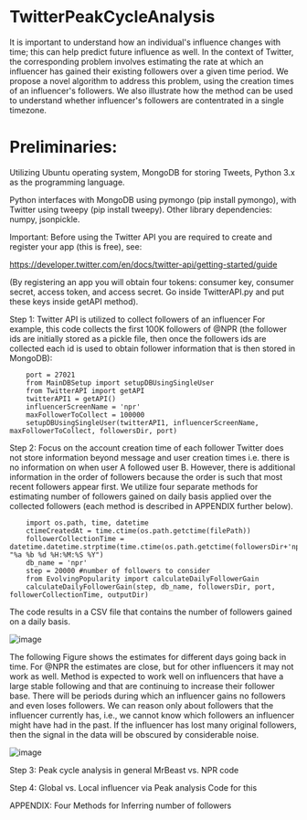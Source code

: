 # TwitterPeakCycleAnalysis

It is important to understand how an individual's influence changes with time; this can help predict future influence as well. In the context of Twitter, the corresponding problem involves estimating the rate at which an influencer has gained their existing followers over a given time period. We propose a novel algorithm to address this problem, using the creation times of an influencer's followers. We also illustrate how the method can be used to understand whether influencer's followers are contentrated in a single timezone.

# Preliminaries:

Utilizing Ubuntu operating system, MongoDB for storing Tweets, Python 3.x as the programming language.

Python interfaces with MongoDB using pymongo (pip install pymongo), with Twitter using tweepy (pip install tweepy). Other library dependencies: numpy, jsonpickle.

Important:
Before using the Twitter API you are required to create and register your app (this is free), see:

https://developer.twitter.com/en/docs/twitter-api/getting-started/guide

(By registering an app you will obtain four tokens: consumer key, consumer secret, access token, and access secret. Go inside TwitterAPI.py and put these keys inside getAPI method).


Step 1: Twitter API is utilized to collect followers of an influencer
For example, this code collects the first 100K followers of @NPR (the follower ids are initially stored as a pickle file, then once the followers ids are collected each id is used to obtain follower information that is then stored in MongoDB):

        port = 27021
        from MainDBSetup import setupDBUsingSingleUser
        from TwitterAPI import getAPI
        twitterAPI1 = getAPI()
        influencerScreenName = 'npr'
        maxFollowerToCollect = 100000
        setupDBUsingSingleUser(twitterAPI1, influencerScreenName, maxFollowerToCollect, followersDir, port)

Step 2: Focus on the account creation time of each follower
Twitter does not store information beyond message and user creation times i.e. there is no information on when user A followed user B. However, there is additional information in the order of followers because the order is such that most recent followers appear first. We utilize four separate methods for estimating number of followers gained on daily basis applied over the collected followers (each method is described in APPENDIX further below). 

        import os.path, time, datetime
        ctimeCreatedAt = time.ctime(os.path.getctime(filePath))
        followerCollectionTime = datetime.datetime.strptime(time.ctime(os.path.getctime(followersDir+'npr.pickle')), "%a %b %d %H:%M:%S %Y")
        db_name = 'npr'
        step = 20000 #number of followers to consider
        from EvolvingPopularity import calculateDailyFollowerGain
        calculateDailyFollowerGain(step, db_name, followersDir, port, followerCollectionTime, outputDir)

The code results in a CSV file that contains the number of followers gained on a daily basis.

![image](https://user-images.githubusercontent.com/80060152/114786655-7c18af80-9d4c-11eb-876c-11b7ba5ec905.png)

The following Figure shows the estimates for different days going back in time. For @NPR the estimates are close, but for other influencers it may not work as well. Method is expected to work well on influencers that have a large stable following and that are continuing to increase their follower base. There will be periods during which an influencer gains no followers and even loses followers. We can reason only about followers that the influencer currently has, i.e., we cannot know which followers an influencer might have had in the past. If the influencer has lost many original followers, then the signal in the data will be obscured by considerable noise.

![image](https://user-images.githubusercontent.com/80060152/114786585-5b505a00-9d4c-11eb-8c20-abe1ebfc95ad.png)

Step 3: Peak cycle analysis in general
MrBeast vs. NPR code

Step 4: Global vs. Local influencer via Peak analysis
Code for this


APPENDIX: Four Methods for Inferring number of followers



